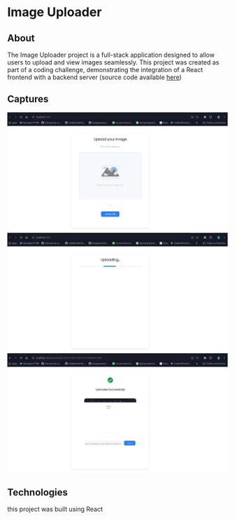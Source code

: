 # Image Uploader

## About

The Image Uploader project is a full-stack application designed to allow users to upload and view images seamlessly. This project was created as part of a coding challenge, demonstrating the integration of a React frontend with a backend server (source code available [here](https://github.com/MoDasby/image-uploader-backend))

## Captures

<img src=".github/capture.png" />
<img src=".github/capture2.png" />
<img src=".github/capture3.png" />

## Technologies

this project was built using React